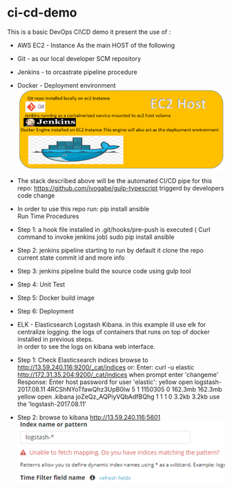 # ci-cd-demo
This is a basic DevOps CI\CD demo
it present the use of :
- AWS EC2 - Instance As the main HOST of the following  
- Git - as our local developer SCM repository
- Jenkins - to orcastrate pipeline procedure
- Docker - Deployment environment
![Alt text](https://github.com/BoazHalter/ci-cd-demo/blob/master/CI-CD-infrastucture-architecture5.PNG "Arcitecture Overview:")

- The stack described above will be the automated CI/CD pipe for this repo:
  https://github.com/ivogabe/gulp-typescript
  triggerd by developers code change
- In order to use this repo run: pip install ansible  
Run Time Procedures
- Step 1:
    a hook file installed in .git/hooks/pre-push is executed ( Curl command to invoke jenkins job)
    sudo pip install ansible
- Step 2:
    jenkins pipeline starting to run by default it clone the repo current state commit id and more info
- Step 3:
    jenkins pipeline build the source code using gulp tool
- Step 4:
    Unit Test 
- Step 5:
    Docker build image
- Step 6:
    Deployment

- ELK - Elasticsearch Logstash Kibana.
    in this example ill use elk for centralize logging. 
    the logs of containers that runs on top of docker installed in previous steps.  
    in order to see the logs on kibana web interface.
- Step 1:
	Check Elasticsearch indices browse to http://13.59.240.116:9200/_cat/indices
	or:
	Enter:
	  curl -u elastic http://172.31.35.204:9200/_cat/indices when prompt enter 'changeme'
	Response:
	  Enter host password for user 'elastic':
	  yellow open logstash-2017.08.11 4RCShNYoTfawQhz3UpB0lw 5 1 1150305 0 162.3mb 162.3mb
	  yellow open .kibana             joZeQz_AQPiyVQbAdfBQhg 1 1       1 0   3.2kb   3.2kb
    use the 'logstash-2017.08.11' 
- Step 2:
    browse to kibana http://13.59.240.116:5601
![Alt text](https://github.com/BoazHalter/ci-cd-demo/blob/master/kibanaIndex.PNG )
 
   
